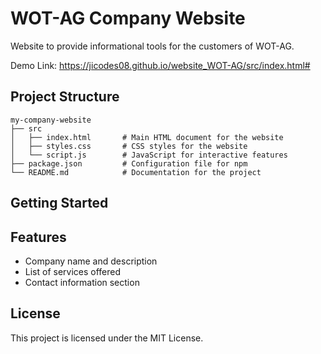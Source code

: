 # WOT-AG Company Website

Website to provide informational tools for the customers of WOT-AG.

Demo Link: https://jicodes08.github.io/website_WOT-AG/src/index.html#

## Project Structure

```
my-company-website
├── src
│   ├── index.html       # Main HTML document for the website
│   ├── styles.css       # CSS styles for the website
│   └── script.js        # JavaScript for interactive features
├── package.json         # Configuration file for npm
└── README.md            # Documentation for the project
```

## Getting Started

## Features

- Company name and description
- List of services offered
- Contact information section

## License

This project is licensed under the MIT License.
